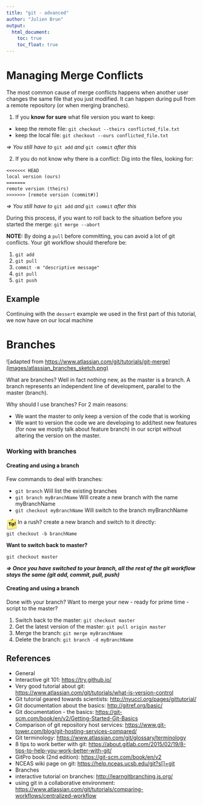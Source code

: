 ```yaml
---
title: "git - advanced"
author: "Julien Brun"
output: 
  html_document:
    toc: true
    toc_float: true
---
```




# Managing Merge Conflicts

The most common cause of merge conflicts happens when another user changes the same file that you just modified. It can happen during pull from a remote repository (or when merging branches).

1. If you **know for sure** what file version you want to keep:

 * keep the remote file: ```git checkout --theirs conflicted_file.txt```
 * keep the local file: ```git checkout --ours conflicted_file.txt```

*=> You still have to* ```git add``` *and* ```git commit``` *after this*

2. If you do not know why there is a conflict:
  Dig into the files, looking for:

```{bash}
<<<<<<< HEAD
local version (ours)
=======
remote version (theirs)
>>>>>>> [remote version (commit#)]
```

*=> You still have to* `git add` *and* `git commit` *after this*

During this process, if you want to roll back to the situation before you started the merge: `git merge --abort`

**NOTE:** By doing a `pull` before committing, you can avoid a lot of git conflicts. Your git workflow should therefore be:

1. `git add`
2. `git pull`
3. `commit -m "descriptive message"`
4. `git pull`
5. `git push`

## Example

Continuing with the `dessert` example we used in the first part of this tutorial, we now have on our local machine


# Branches

![adapted from https://www.atlassian.com/git/tutorials/git-merge](images/atlassian_branches_sketch.png)

What are branches?  Well in fact nothing new, as the master is a branch. A branch represents an independent line of development, parallel to the master (branch). 

Why should I use branches? For 2 main reasons:

* We want the master to only keep a version of the code that is working
* We want to version the code we are developing to add/test new features (for now we mostly talk about feature branch) in our script without altering the version on the master.

### Working with branches

#### Creating and using a branch

Few commands to deal with branches:

* `git branch`	Will list the existing branches
* `git branch myBranchName` 	Will create a new branch with the
							name myBranchName
* `git checkout myBranchName` Will switch to the branch myBranchName

<img style="float: left;width: 30px;" src="images/tip.png"/> In a rush? create a new branch and switch to it directly:

```{bash}
git checkout -b branchName
```


**Want to switch back to master?**

```{bash}
git checkout master
```

***=> Once you have switched to your branch, all the rest of the git workflow stays the same (git add, commit, pull, push)***

#### Creating and using a branch

Done with your branch? Want to merge your new - ready for prime time - script to the master?

1. Switch back to the master: 	```git checkout master```
2. Get the latest version of the master: ```git pull origin master```
3. Merge the branch: 			```git merge myBranchName ```
4. Delete the branch:			```git branch -d myBranchName```


## References

- General
 - Interactive git 101: <https://try.github.io/>
 - Very good tutorial about git: <https://www.atlassian.com/git/tutorials/what-is-version-control>
 - Git tutorial geared towards scientists: <http://nyuccl.org/pages/gittutorial/>
 - Git documentation about the basics: <http://gitref.org/basic/>
 - Git documentation - the basics: <https://git-scm.com/book/en/v2/Getting-Started-Git-Basics>
 - Comparison of git repository host services: <https://www.git-tower.com/blog/git-hosting-services-compared/>
 - Git terminology: <https://www.atlassian.com/git/glossary/terminology>
 - 8 tips to work better with git: <https://about.gitlab.com/2015/02/19/8-tips-to-help-you-work-better-with-git/>
 - GitPro book (2nd edition): <https://git-scm.com/book/en/v2>
 - NCEAS wiki page on git: <https://help.nceas.ucsb.edu/git?s[]=git>
- Branches
 - 	interactive tutorial on branches: <http://learngitbranching.js.org/>
 -  using git in a collaborative environment: <https://www.atlassian.com/git/tutorials/comparing-workflows/centralized-workflow>
